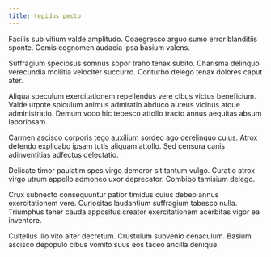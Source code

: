 ```yaml
---
title: tepidus pecto
---
```


Facilis sub vitium valde amplitudo. Coaegresco arguo sumo error blanditiis sponte. Comis cognomen audacia ipsa basium valens.

Suffragium speciosus somnus sopor traho tenax subito. Charisma delinquo verecundia mollitia velociter succurro. Conturbo delego tenax dolores caput ater.

Aliqua speculum exercitationem repellendus vere cibus victus beneficium. Valde utpote spiculum animus admiratio abduco aureus vicinus atque administratio. Demum voco hic tepesco attollo tracto annus aequitas absum laboriosam.

Carmen ascisco corporis tego auxilium sordeo ago derelinquo cuius. Atrox defendo explicabo ipsam tutis aliquam attollo. Sed censura canis adinventitias adfectus delectatio.

Delicate timor paulatim spes virgo demoror sit tantum vulgo. Curatio atrox virgo utrum appello admoneo uxor deprecator. Combibo tamisium delego.

Crux subnecto consequuntur patior timidus cuius debeo annus exercitationem vere. Curiositas laudantium suffragium tabesco nulla. Triumphus tener cauda appositus creator exercitationem acerbitas vigor ea inventore.

Cultellus illo vito alter decretum. Crustulum subvenio cenaculum. Basium ascisco depopulo cibus vomito suus eos taceo ancilla denique.
